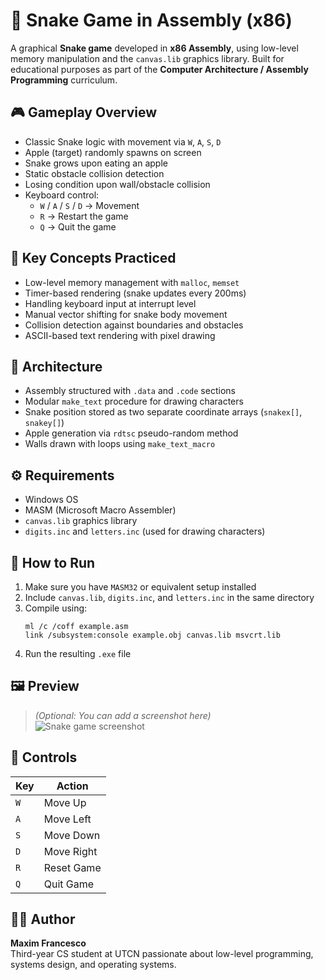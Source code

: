 # 🐍 Snake Game in Assembly (x86)

A graphical **Snake game** developed in **x86 Assembly**, using low-level memory manipulation and the `canvas.lib` graphics library. Built for educational purposes as part of the **Computer Architecture / Assembly Programming** curriculum.

## 🎮 Gameplay Overview

- Classic Snake logic with movement via `W`, `A`, `S`, `D`
- Apple (target) randomly spawns on screen
- Snake grows upon eating an apple
- Static obstacle collision detection
- Losing condition upon wall/obstacle collision
- Keyboard control:
  - `W` / `A` / `S` / `D` → Movement
  - `R` → Restart the game
  - `Q` → Quit the game

## 🧠 Key Concepts Practiced

- Low-level memory management with `malloc`, `memset`
- Timer-based rendering (snake updates every 200ms)
- Handling keyboard input at interrupt level
- Manual vector shifting for snake body movement
- Collision detection against boundaries and obstacles
- ASCII-based text rendering with pixel drawing

## 🧱 Architecture

- Assembly structured with `.data` and `.code` sections
- Modular `make_text` procedure for drawing characters
- Snake position stored as two separate coordinate arrays (`snakex[]`, `snakey[]`)
- Apple generation via `rdtsc` pseudo-random method
- Walls drawn with loops using `make_text_macro`

## ⚙️ Requirements

- Windows OS
- MASM (Microsoft Macro Assembler)
- `canvas.lib` graphics library
- `digits.inc` and `letters.inc` (used for drawing characters)

## 🚀 How to Run

1. Make sure you have `MASM32` or equivalent setup installed
2. Include `canvas.lib`, `digits.inc`, and `letters.inc` in the same directory
3. Compile using:
   ```
   ml /c /coff example.asm
   link /subsystem:console example.obj canvas.lib msvcrt.lib
   ```
4. Run the resulting `.exe` file

## 🖼️ Preview

> *(Optional: You can add a screenshot here)*  
> ![Snake game screenshot](images/snake_game_preview.png)

## 📌 Controls

| Key | Action            |
|-----|-------------------|
| `W` | Move Up           |
| `A` | Move Left         |
| `S` | Move Down         |
| `D` | Move Right        |
| `R` | Reset Game        |
| `Q` | Quit Game         |

## 👨‍💻 Author

**Maxim Francesco**  
Third-year CS student at UTCN passionate about low-level programming, systems design, and operating systems.

